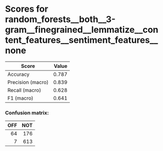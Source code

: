 # Scores for random_forests__both__3-gram__finegrained__lemmatize__content_features__sentiment_features__none
|      Score      |Value|
|-----------------|----:|
|Accuracy         |0.787|
|Precision (macro)|0.839|
|Recall (macro)   |0.628|
|F1 (macro)       |0.641|

### Confusion matrix:
|OFF|NOT|
|--:|--:|
| 64|176|
|  7|613|
